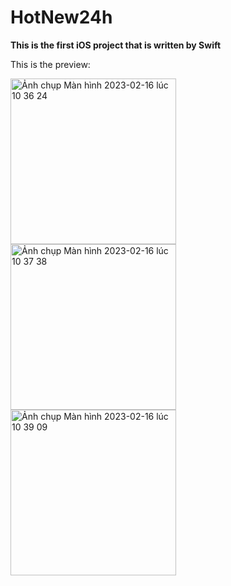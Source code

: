 # HotNew24h

**This is the first iOS project that is written by Swift**

This is the preview:

<img width="265" alt="Ảnh chụp Màn hình 2023-02-16 lúc 10 36 24" src="https://user-images.githubusercontent.com/89775012/219262084-be6d3201-bf9d-4af2-bb7b-f343fc66c31c.png"> <img width="265" alt="Ảnh chụp Màn hình 2023-02-16 lúc 10 37 38" src="https://user-images.githubusercontent.com/89775012/219262270-f925d8f8-f83d-4b1e-87f9-fb0768bcf737.png">
<img width="265" alt="Ảnh chụp Màn hình 2023-02-16 lúc 10 39 09" src="https://user-images.githubusercontent.com/89775012/219262473-9c828f03-b7ee-446f-8723-2d144fd25b1a.png">
